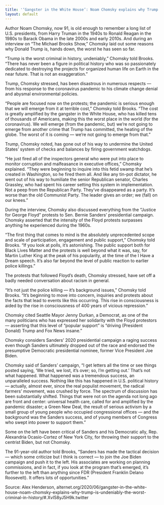 ```yaml
---
title: '‘Gangster in the White House’: Noam Chomsky explains why Trump is undeniably ‘the worst criminal in history’'
layout: default
---
```


Author Noam Chomsky, now 91, is old enough to remember a long list of U.S. presidents, from Harry Truman in the 1940s to Ronald Reagan in the 1980s to Barack Obama in the late 2000s and early 2010s. And during an interview on “The Michael Brooks Show,” Chomsky laid out some reasons why Donald Trump is, hands down, the worst he has seen so far.

“Trump is the worst criminal in history, undeniably,” Chomsky told Brooks. “There has never been a figure in political history who was so passionately dedicated to destroying the projects for organized human life on Earth in the near future. That is not an exaggeration.”

Trump, Chomsky stressed, has been disastrous in numerous respects — from his response to the coronavirus pandemic to his climate change denial and abysmal environmental policies.

“People are focused now on the protests; the pandemic is serious enough that we will emerge from it at terrible cost,” Chomsky told Brooks. “The cost is greatly amplified by the gangster in the White House, who has killed tens of thousands of Americans, making this the worst place in the world (for the coronavirus). We will emerge (from the pandemic, but) we’re not going to emerge from another crime that Trump has committed, the heating of the globe. The worst of it is coming — we’re not going to emerge from that.”

Trump, Chomsky noted, has gone out of his way to undermine the United States’ system of checks and balances by firing government watchdogs.

“He just fired all of the inspectors general who were put into place to monitor corruption and malfeasance in executive offices,” Chomsky explained. “They were beginning to inquire into this fetid swamp that he’s created in Washington, so he fired them all. And like any tin-pot dictator, he went out of his way to humiliate the senior Republican senator, Charles Grassley, who had spent his career setting this system in implementation. Not a peep from the Republican Party. They’ve disappeared as a party. It’s worse than the old Communist Party. The leader gives an order; we (fall) on our knees.”

During the interview, Chomsky also discussed everything from the “Justice for George Floyd” protests to Sen. Bernie Sanders’ presidential campaign. Chomsky asserted that the intensity of the Floyd protests surpasses anything he experienced during the 1960s.

“The first thing that comes to mind is the absolutely unprecedented scope and scale of participation, engagement and public support,” Chomsky told Brooks. “If you look at polls, it’s astonishing. The public support both for Black Lives Matter and the protests is well beyond what it was, say, for Martin Luther King at the peak of his popularity, at the time of the I Have a Dream speech. It’s also far beyond the level of public reaction to earlier police killings.”

The protests that followed Floyd’s death, Chomsky stressed, have set off a badly needed conversation about racism in general.

“It’s not just the police killing — it’s background issues,” Chomsky told Brooks. “It’s beginning to move into concern, inquiries and protests about the facts that lead to events like this occurring. This rise in consciousness is aided by the rise in consciousness of 400 years of vicious repression.”

Chomsky cited Seattle Mayor Jenny Durkan, a Democrat, as one of the many politicians who has expressed her solidarity with the Floyd protestors — asserting that this level of “popular support” is “driving (President Donald) Trump and Fox News insane.”

Chomsky considers Sanders’ 2020 presidential campaign a raging success even though Sanders ultimately dropped out of the race and endorsed the presumptive Democratic presidential nominee, former Vice President Joe Biden.

Chomsky said of Sanders’ campaign, “I get letters all the time or see things posted saying, ‘We tried, we lost, it’s over; so, I’m getting out.’ That’s not what happened. What happened was a tremendous success, an unparalleled success. Nothing like this has happened in U.S. political history — actually, almost ever, since the real populist movement, the radical farmers’ movement, was crushed by force. The spectrum of discussion has been substantially shifted. Things that were not on the agenda not long ago are front and center: universal health care, called for and amplified by the pandemic disaster; a Green New Deal, the result of serious activism by a small group of young people who occupied congressional offices — and the background was the Sanders success, and of young members of Congress who swept into power to support them.”

Some on the left have been critical of Sanders and his Democratic ally, Rep. Alexandria Ocasio-Cortez of New York City, for throwing their support to the centrist Biden, but not Chomsky.

The 91-year-old author told Brooks, “Sanders has made the tactical decision — which some criticize but I think is correct — to join the Joe Biden campaign and push it to the left. His associates are working on planning commissions, and in fact, if you look at the program that’s emerged, it’s further to the left than anything since FDR (President Franklin Delano Roosevelt). It offers lots of opportunities.”

Source: Alex Henderson, alternet.org/2020/06/gangster-in-the-white-house-noam-chomsky-explains-why-trump-is-undeniably-the-worst-criminal-in-history/#.XvI58yJ5H9k.twitter